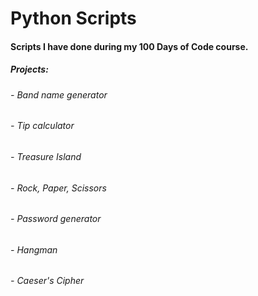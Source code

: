# Python Scripts

#### Scripts I have done during my 100 Days of Code course.

##### Projects:
###### - Band name generator
###### - Tip calculator
###### - Treasure Island
###### - Rock, Paper, Scissors
###### - Password generator
###### - Hangman
###### - Caeser's Cipher

